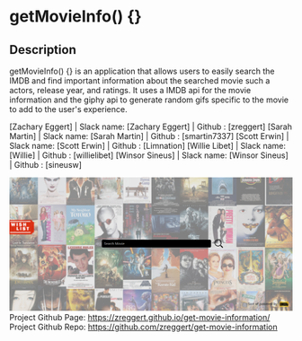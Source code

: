 # getMovieInfo() {}

## Description

getMovieInfo() {} is an application that allows users to easily search the IMDB and find important information about the searched movie such a actors, release year, and ratings. It uses a IMDB api for the movie information and the giphy api to generate random gifs specific to the movie to add to the user's experience.


[Zachary Eggert] | Slack name: [Zachary Eggert] | Github : [zreggert]
[Sarah Martin] | Slack name: [Sarah Martin] | Github : [smartin7337]
[Scott Erwin] | Slack name: [Scott Erwin] | Github : [Limnation]
[Willie Libet] | Slack name: [Willie] | Github : [willielibet]
[Winsor Sineus] | Slack name: [Winsor Sineus] | Github : [sineusw]

![getMovieInfo landing page](./images/homepage/getmovieinfo.png)
Project Github Page: https://zreggert.github.io/get-movie-information/
Project Github Repo: https://github.com/zreggert/get-movie-information